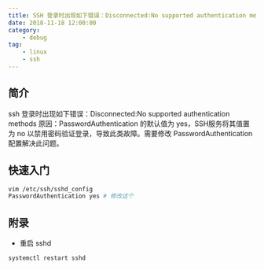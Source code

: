 ```yaml
---
title: SSH 登录时出现如下错误：Disconnected:No supported authentication methods available
date: 2018-11-18 12:00:00
category:
    - debug
tag: 
    - linux
    - ssh
---
```


## 简介
ssh 登录时出现如下错误：Disconnected:No supported authentication methods
原因：PasswordAuthentication 的默认值为 yes，SSH服务将其值置为 no 以禁用密码验证登录，导致此类故障。需要修改 PasswordAuthentication 配置解决此问题。

## 快速入门
```bash
vim /etc/ssh/sshd_config
PasswordAuthentication yes # 修改这个
```

## 附录

- 重启 sshd
```bash
systemctl restart sshd
```
